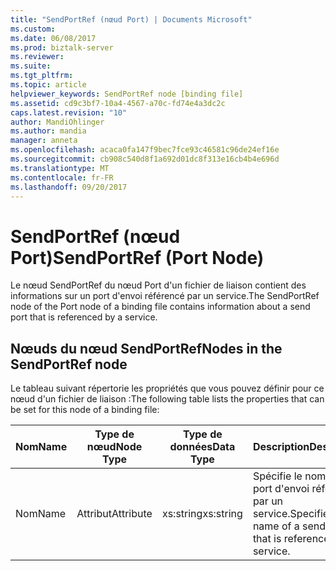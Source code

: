 ```yaml
---
title: "SendPortRef (nœud Port) | Documents Microsoft"
ms.custom: 
ms.date: 06/08/2017
ms.prod: biztalk-server
ms.reviewer: 
ms.suite: 
ms.tgt_pltfrm: 
ms.topic: article
helpviewer_keywords: SendPortRef node [binding file]
ms.assetid: cd9c3bf7-10a4-4567-a70c-fd74e4a3dc2c
caps.latest.revision: "10"
author: MandiOhlinger
ms.author: mandia
manager: anneta
ms.openlocfilehash: acaca0fa147f9bec7fce93c46581c96de24ef16e
ms.sourcegitcommit: cb908c540d8f1a692d01dc8f313e16cb4b4e696d
ms.translationtype: MT
ms.contentlocale: fr-FR
ms.lasthandoff: 09/20/2017
---
```

# <a name="sendportref-port-node"></a><span data-ttu-id="1547e-102">SendPortRef (nœud Port)</span><span class="sxs-lookup"><span data-stu-id="1547e-102">SendPortRef (Port Node)</span></span>
<span data-ttu-id="1547e-103">Le nœud SendPortRef du nœud Port d'un fichier de liaison contient des informations sur un port d'envoi référencé par un service.</span><span class="sxs-lookup"><span data-stu-id="1547e-103">The SendPortRef node of the Port node of a binding file contains information about a send port that is referenced by a service.</span></span>  
  
## <a name="nodes-in-the-sendportref-node"></a><span data-ttu-id="1547e-104">Nœuds du nœud SendPortRef</span><span class="sxs-lookup"><span data-stu-id="1547e-104">Nodes in the SendPortRef node</span></span>  
 <span data-ttu-id="1547e-105">Le tableau suivant répertorie les propriétés que vous pouvez définir pour ce nœud d'un fichier de liaison :</span><span class="sxs-lookup"><span data-stu-id="1547e-105">The following table lists the properties that can be set for this node of a binding file:</span></span>  
  
|<span data-ttu-id="1547e-106">**Nom**</span><span class="sxs-lookup"><span data-stu-id="1547e-106">**Name**</span></span>|<span data-ttu-id="1547e-107">**Type de nœud**</span><span class="sxs-lookup"><span data-stu-id="1547e-107">**Node Type**</span></span>|<span data-ttu-id="1547e-108">**Type de données**</span><span class="sxs-lookup"><span data-stu-id="1547e-108">**Data Type**</span></span>|<span data-ttu-id="1547e-109">**Description**</span><span class="sxs-lookup"><span data-stu-id="1547e-109">**Description**</span></span>|<span data-ttu-id="1547e-110">**Restrictions**</span><span class="sxs-lookup"><span data-stu-id="1547e-110">**Restrictions**</span></span>|<span data-ttu-id="1547e-111">**Commentaires**</span><span class="sxs-lookup"><span data-stu-id="1547e-111">**Comments**</span></span>|  
|--------------|-------------------|-------------------|---------------------|----------------------|------------------|  
|<span data-ttu-id="1547e-112">Nom</span><span class="sxs-lookup"><span data-stu-id="1547e-112">Name</span></span>|<span data-ttu-id="1547e-113">Attribut</span><span class="sxs-lookup"><span data-stu-id="1547e-113">Attribute</span></span>|<span data-ttu-id="1547e-114">xs:string</span><span class="sxs-lookup"><span data-stu-id="1547e-114">xs:string</span></span>|<span data-ttu-id="1547e-115">Spécifie le nom d'un port d'envoi référencé par un service.</span><span class="sxs-lookup"><span data-stu-id="1547e-115">Specifies the name of a send port that is referenced by a service.</span></span>|<span data-ttu-id="1547e-116">Facultatif</span><span class="sxs-lookup"><span data-stu-id="1547e-116">Not required</span></span>|<span data-ttu-id="1547e-117">Valeur par défaut : vide</span><span class="sxs-lookup"><span data-stu-id="1547e-117">Default value: empty</span></span>|